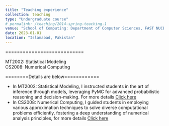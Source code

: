 ```yaml
---
title: "Teaching experience"
collection: teaching
type: "Undergraduate course"
# permalink: /teaching/2014-spring-teaching-1
venue: "School of Computing: Department of Computer Sciences, FAST NUCES"
date: 2023-01-01
location: "Islamabad, Pakistan"
---
```

===========================

MT2002: Statistical Modeling <br>
CS2008: Numerical Computing

========Details are below============



- In MT2002: Statistical Modeling, I instructed students in the art of inference through models, leveraging PyMC for advanced probabilistic reasoning and decision-making. For more details [Click here](https://drive.google.com/file/d/1xo2bKmu4uc7TN7jQ9QhMn2L498MtdB8P/view?usp=sharing) <br> 
- In CS2008: Numerical Computing, I guided students in employing various approximation techniques to solve diverse computational problems efficiently, fostering a deep understanding of numerical analysis principles, for more details [Click here](https://drive.google.com/file/d/1EiG-AOEJzdtX05oGPkss6ONOsB9C0rZU/view?usp=sharing)

